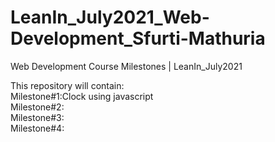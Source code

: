 # LeanIn_July2021_Web-Development_Sfurti-Mathuria
Web Development Course Milestones | LeanIn_July2021

This repository will contain:\
Milestone#1:Clock using javascript\
Milestone#2:\
Milestone#3:\
Milestone#4:
